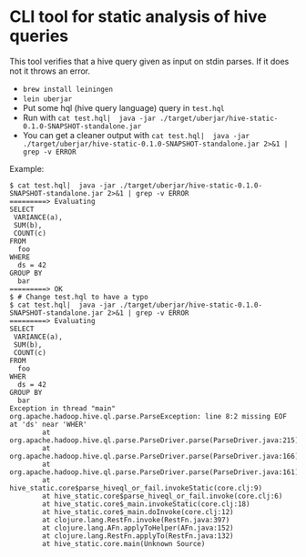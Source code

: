 # CLI tool for static analysis of hive queries

This tool verifies that a hive query given as input on stdin parses. If it does not it throws an error.

- `brew install leiningen`
- `lein uberjar`
- Put some hql (hive query language) query in `test.hql`
- Run with `cat test.hql|  java -jar ./target/uberjar/hive-static-0.1.0-SNAPSHOT-standalone.jar`
- You can get a cleaner output with `cat test.hql|  java -jar ./target/uberjar/hive-static-0.1.0-SNAPSHOT-standalone.jar 2>&1 | grep -v ERROR`

Example:
```
$ cat test.hql|  java -jar ./target/uberjar/hive-static-0.1.0-SNAPSHOT-standalone.jar 2>&1 | grep -v ERROR
=========> Evaluating
SELECT
 VARIANCE(a),
 SUM(b),
 COUNT(c)
FROM
  foo
WHERE
  ds = 42
GROUP BY
  bar
=========> OK
$ # Change test.hql to have a typo
$ cat test.hql|  java -jar ./target/uberjar/hive-static-0.1.0-SNAPSHOT-standalone.jar 2>&1 | grep -v ERROR
=========> Evaluating
SELECT
 VARIANCE(a),
 SUM(b),
 COUNT(c)
FROM
  foo
WHER
  ds = 42
GROUP BY
  bar
Exception in thread "main" org.apache.hadoop.hive.ql.parse.ParseException: line 8:2 missing EOF at 'ds' near 'WHER'
        at org.apache.hadoop.hive.ql.parse.ParseDriver.parse(ParseDriver.java:215)
        at org.apache.hadoop.hive.ql.parse.ParseDriver.parse(ParseDriver.java:166)
        at org.apache.hadoop.hive.ql.parse.ParseDriver.parse(ParseDriver.java:161)
        at hive_static.core$parse_hiveql_or_fail.invokeStatic(core.clj:9)
        at hive_static.core$parse_hiveql_or_fail.invoke(core.clj:6)
        at hive_static.core$_main.invokeStatic(core.clj:18)
        at hive_static.core$_main.doInvoke(core.clj:12)
        at clojure.lang.RestFn.invoke(RestFn.java:397)
        at clojure.lang.AFn.applyToHelper(AFn.java:152)
        at clojure.lang.RestFn.applyTo(RestFn.java:132)
        at hive_static.core.main(Unknown Source)
```
